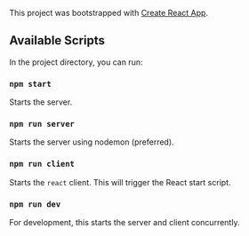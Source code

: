 This project was bootstrapped with [Create React App](https://github.com/facebook/create-react-app).

## Available Scripts

In the project directory, you can run:

### `npm start`

Starts the server.

### `npm run server`

Starts the server using nodemon (preferred).

### `npm run client`

Starts the `react` client. This will trigger the React start script.

### `npm run dev`

For development, this starts the server and client concurrently.